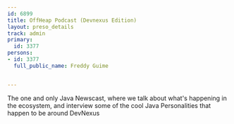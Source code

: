 ---
id: 6899
title: OffHeap Podcast (Devnexus Edition)
layout: preso_details
track: admin
primary:
  id: 3377
persons:
- id: 3377
  full_public_name: Freddy Guime

---
The one and only Java Newscast, where we talk about what's happening in the ecosystem, and interview some of the cool Java Personalities that happen to be around DevNexus